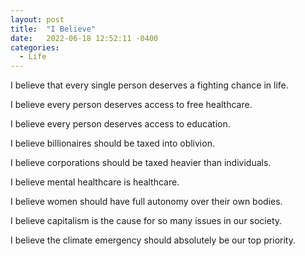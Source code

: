 ```yaml
---
layout: post
title:  "I Believe"
date:   2022-06-18 12:52:11 -0400
categories:
  - Life
---
```


I believe that every single person deserves a fighting chance in life.

I believe every person deserves access to free healthcare.

I believe every person deserves access to education.

I believe billionaires should be taxed into oblivion.

I believe corporations should be taxed heavier than individuals.

I believe mental healthcare is healthcare.

I believe women should have full autonomy over their own bodies.

I believe capitalism is the cause for so many issues in our society. 

I believe the climate emergency should absolutely be our top priority.